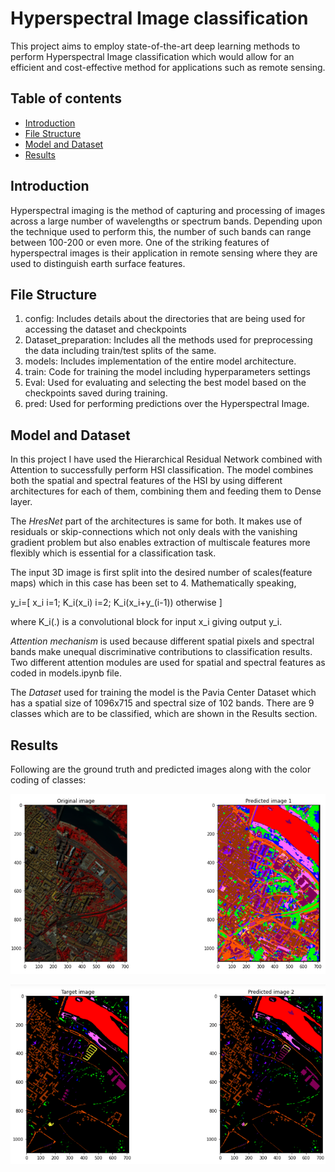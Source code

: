 # Hyperspectral Image classification
This project aims to employ state-of-the-art deep learning methods to perform Hyperspectral Image classification which would allow for an efficient and cost-effective method for applications such as remote sensing.

## Table of contents
* [Introduction](#introduction)
* [File Structure](#file-structure)
* [Model and Dataset](#model-and-dataset)
* [Results](#results)

## Introduction
Hyperspectral imaging is the method of capturing and processing of images across a large number of wavelengths or spectrum bands. Depending upon the technique used to perform this, the number of such bands can range between 100-200 or even more. One of the striking features of hyperspectral images is their application in remote sensing where they are used to distinguish earth surface features.

## File Structure
1. config: Includes details about the directories that are being used for accessing the dataset and checkpoints
2. Dataset_preparation: Includes all the methods used for preprocessing the data including train/test splits of the same.
3. models: Includes implementation of the entire model architecture.
4. train: Code for training the model including hyperparameters settings
5. Eval: Used for evaluating and selecting the best model based on the checkpoints saved during training.
6. pred: Used for performing predictions over the Hyperspectral Image.

## Model and Dataset
In this project I have used the Hierarchical Residual Network combined with Attention to successfully perform HSI classification. The model combines both the spatial and spectral features of the HSI by using different architectures for each of them, combining them and feeding them to Dense layer.

The _HresNet_ part of the architectures is same for both. It makes use of residuals or skip-connections which not only deals with the vanishing gradient problem but also enables extraction of multiscale features more flexibly which is essential for a classification task.

The input 3D image is first split into the desired number of scales(feature maps) which in this case has been set to 4. Mathematically speaking,

y_i=[
      x_i              i=1;
      K_i(x_i)         i=2;
      K_i(x_i+y_(i-1)) otherwise
    ]

where K_i(.) is a convolutional block for input x_i giving output y_i.

_Attention mechanism_ is used because different spatial pixels and spectral bands make unequal discriminative contributions to classification results.
Two different attention modules are used for spatial and spectral features as coded in models.ipynb file.

The _Dataset_ used for training the model is the Pavia Center Dataset which has a spatial size of 1096x715 and spectral size of 102 bands. There are 9 classes which are to be classified, which are shown in the Results section.

## Results
Following are the ground truth and predicted images along with the color coding of classes:

![Alt text](Images/org.png?raw=true "Title")

![Alt text](Images/tar.png?raw=true "Title")

